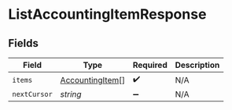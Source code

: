 # ListAccountingItemResponse


## Fields

| Field                                                     | Type                                                      | Required                                                  | Description                                               |
| --------------------------------------------------------- | --------------------------------------------------------- | --------------------------------------------------------- | --------------------------------------------------------- |
| `items`                                                   | [AccountingItem](../../models/shared/accountingitem.md)[] | :heavy_check_mark:                                        | N/A                                                       |
| `nextCursor`                                              | *string*                                                  | :heavy_minus_sign:                                        | N/A                                                       |